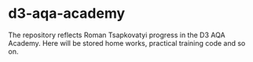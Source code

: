 # d3-aqa-academy
The repository reflects Roman Tsapkovatyi progress in the D3 AQA Academy. Here will be stored home works, practical training code and so on.

